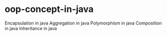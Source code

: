# oop-concept-in-java
Encapsulation in java
Aggregation in java
Polymorphism in java
Composition in java
Inheritance in java
